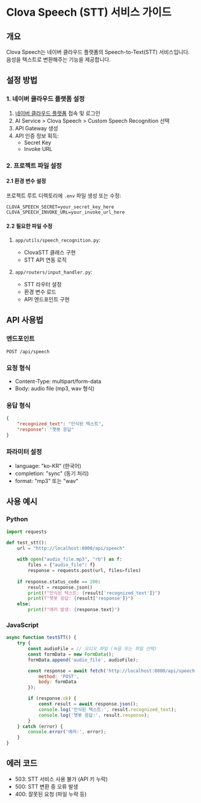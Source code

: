 # Clova Speech (STT) 서비스 가이드

## 개요
Clova Speech는 네이버 클라우드 플랫폼의 Speech-to-Text(STT) 서비스입니다. 음성을 텍스트로 변환해주는 기능을 제공합니다.

## 설정 방법

### 1. 네이버 클라우드 플랫폼 설정
1. [네이버 클라우드 플랫폼](https://www.ncloud.com/) 접속 및 로그인
2. AI Service > Clova Speech > Custom Speech Recognition 선택
3. API Gateway 생성
4. API 인증 정보 획득:
   - Secret Key
   - Invoke URL

### 2. 프로젝트 파일 설정

#### 2.1 환경 변수 설정
프로젝트 루트 디렉토리에 `.env` 파일 생성 또는 수정:
```
CLOVA_SPEECH_SECRET=your_secret_key_here
CLOVA_SPEECH_INVOKE_URL=your_invoke_url_here
```

#### 2.2 필요한 파일 수정
1. `app/utils/speech_recognition.py`:
   - ClovaSTT 클래스 구현
   - STT API 연동 로직

2. `app/routers/input_handler.py`:
   - STT 라우터 설정
   - 환경 변수 로드
   - API 엔드포인트 구현

## API 사용법

### 엔드포인트
```
POST /api/speech
```

### 요청 형식
- Content-Type: multipart/form-data
- Body: audio file (mp3, wav 형식)

### 응답 형식
```json
{
    "recognized_text": "인식된 텍스트",
    "response": "챗봇 응답"
}
```

### 파라미터 설정
- language: "ko-KR" (한국어)
- completion: "sync" (동기 처리)
- format: "mp3" 또는 "wav"

## 사용 예시

### Python
```python
import requests

def test_stt():
    url = "http://localhost:8000/api/speech"
    
    with open("audio_file.mp3", "rb") as f:
        files = {"audio_file": f}
        response = requests.post(url, files=files)
    
    if response.status_code == 200:
        result = response.json()
        print(f"인식된 텍스트: {result['recognized_text']}")
        print(f"챗봇 응답: {result['response']}")
    else:
        print(f"에러 발생: {response.text}")
```

### JavaScript
```javascript
async function testSTT() {
    try {
        const audioFile = // 오디오 파일 (녹음 또는 파일 선택)
        const formData = new FormData();
        formData.append('audio_file', audioFile);

        const response = await fetch('http://localhost:8000/api/speech', {
            method: 'POST',
            body: formData
        });

        if (response.ok) {
            const result = await response.json();
            console.log('인식된 텍스트:', result.recognized_text);
            console.log('챗봇 응답:', result.response);
        }
    } catch (error) {
        console.error('에러:', error);
    }
}
```

## 에러 코드
- 503: STT 서비스 사용 불가 (API 키 누락)
- 500: STT 변환 중 오류 발생
- 400: 잘못된 요청 (파일 누락 등)

